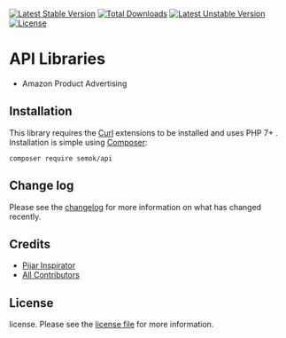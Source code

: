 [![Latest Stable Version](https://poser.pugx.org/semok/api/v/stable)](https://packagist.org/packages/semok/api)
[![Total Downloads](https://poser.pugx.org/semok/api/downloads)](https://packagist.org/packages/semok/api)
[![Latest Unstable Version](https://poser.pugx.org/semok/api/v/unstable)](https://packagist.org/packages/semok/api)
[![License](https://poser.pugx.org/semok/api/license)](https://packagist.org/packages/semok/api)

# API Libraries
- Amazon Product Advertising

## Installation

This library requires the [Curl](http://php.net/manual/en/book.curl.php) extensions to be installed and uses PHP 7+ . Installation is simple using [Composer](https://composer.io):

```shell
composer require semok/api
```
## Change log

Please see the [changelog](changelog.md) for more information on what has changed recently.

## Credits

- [Pijar Inspirator][link-author]
- [All Contributors][link-contributors]

## License

license. Please see the [license file](license.md) for more information.


[link-packagist]: https://packagist.org/packages/semok/api
[link-author]: https://github.com/pijarajip
[link-contributors]: ../../contributors
